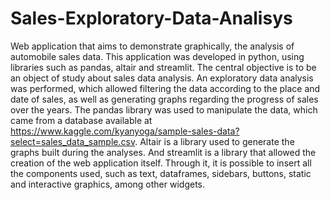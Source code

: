 # Sales-Exploratory-Data-Analisys
Web application that aims to demonstrate graphically, the analysis of automobile sales data.
This application was developed in python, using libraries such as pandas, altair and streamlit. The central objective is to be an object of study about sales data analysis. An exploratory data analysis was performed, which allowed filtering the data according to the place and date of sales, as well as generating graphs regarding the progress of sales over the years.
The pandas library was used to manipulate the data, which came from a database available at <https://www.kaggle.com/kyanyoga/sample-sales-data?select=sales_data_sample.csv>.
Altair is a library used to generate the graphs built during the analyses. And streamlit is a library that allowed the creation of the web application itself. Through it, it is possible to insert all the components used, such as text, dataframes, sidebars, buttons, static and interactive graphics, among other widgets.


